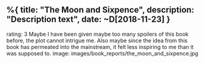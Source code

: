 %{
  title: "The Moon and Sixpence",
  description: "Description text",
  date: ~D[2018-11-23]
}
---
rating: 3
Maybe I have been given maybe too many spoilers of this book before, the plot cannot intrigue me. Also maybe since the idea from this book has permeated into the mainstream, it felt less inspiring to me than it was supposed to.
image: images/book_reports/the_moon_and_sixpence.jpg
